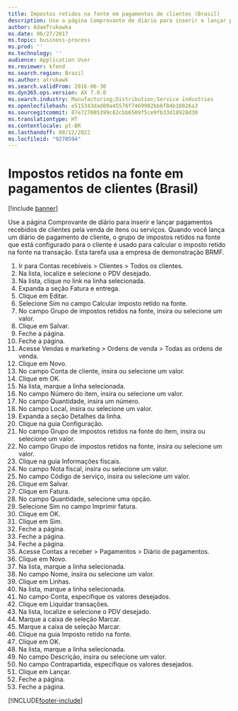 ```yaml
---
title: Impostos retidos na fonte em pagamentos de clientes (Brasil)
description: Use a página Comprovante de diário para inserir e lançar pagamentos recebidos de clientes pela venda de itens ou serviços.
author: AdamTrukawka
ms.date: 06/27/2017
ms.topic: business-process
ms.prod: ''
ms.technology: ''
audience: Application User
ms.reviewer: kfend
ms.search.region: Brazil
ms.author: atrukawk
ms.search.validFrom: 2016-06-30
ms.dyn365.ops.version: AX 7.0.0
ms.search.industry: Manufacturing;Distribution;Service industries
ms.openlocfilehash: e515343dad09a45576f7469902bb6f84b18826a3
ms.sourcegitcommit: 87e727005399c82cbb6509f5ce9fb33d18928d30
ms.translationtype: HT
ms.contentlocale: pt-BR
ms.lasthandoff: 08/12/2022
ms.locfileid: "9270594"
---
```

# <a name="withholding-taxes-on-customer-payments-brazil"></a>Impostos retidos na fonte em pagamentos de clientes (Brasil)

[!include [banner](../../includes/banner.md)]

Use a página Comprovante de diário para inserir e lançar pagamentos recebidos de clientes pela venda de itens ou serviços. Quando você lança um diário de pagamento de cliente, o grupo de impostos retidos na fonte que está configurado para o cliente é usado para calcular o imposto retido na fonte na transação. Esta tarefa usa a empresa de demonstração BRMF.

1. Ir para Contas recebíveis > Clientes > Todos os clientes.
2. Na lista, localize e selecione o PDV desejado.
3. Na lista, clique no link na linha selecionada.
4. Expanda a seção Fatura e entrega.
5. Clique em Editar.
6. Selecione Sim no campo Calcular imposto retido na fonte.
7. No campo Grupo de impostos retidos na fonte, insira ou selecione um valor.
8. Clique em Salvar.
9. Feche a página.
10. Feche a página.
11. Acesse Vendas e marketing > Ordens de venda > Todas as ordens de venda.
12. Clique em Novo.
13. No campo Conta de cliente, insira ou selecione um valor.
14. Clique em OK.
15. Na lista, marque a linha selecionada.
16. No campo Número do item, insira ou selecione um valor.
17. No campo Quantidade, insira um número.
18. No campo Local, insira ou selecione um valor.
19. Expanda a seção Detalhes da linha.
20. Clique na guia Configuração.
21. No campo Grupo de impostos retidos na fonte do item, insira ou selecione um valor.
22. No campo Grupo de impostos retidos na fonte, insira ou selecione um valor.
23. Clique na guia Informações fiscais.
24. No campo Nota fiscal, insira ou selecione um valor.
25. No campo Código de serviço, insira ou selecione um valor.
26. Clique em Salvar.
27. Clique em Fatura.
28. No campo Quantidade, selecione uma opção.
29. Selecione Sim no campo Imprimir fatura.
30. Clique em OK.
31. Clique em Sim.
32. Feche a página.
33. Feche a página.
34. Feche a página.
35. Acesse Contas a receber > Pagamentos > Diário de pagamentos.
36. Clique em Novo.
37. Na lista, marque a linha selecionada.
38. No campo Nome, insira ou selecione um valor.
39. Clique em Linhas.
40. Na lista, marque a linha selecionada.
41. No campo Conta, especifique os valores desejados.
42. Clique em Liquidar transações.
43. Na lista, localize e selecione o PDV desejado.
44. Marque a caixa de seleção Marcar.
45. Marque a caixa de seleção Marcar.
46. Clique na guia Imposto retido na fonte.
47. Clique em OK.
48. Na lista, marque a linha selecionada.
49. No campo Descrição, insira ou selecione um valor.
50. No campo Contrapartida, especifique os valores desejados.
51. Clique em Lançar.
52. Feche a página.
53. Feche a página.



[!INCLUDE[footer-include](../../../includes/footer-banner.md)]
